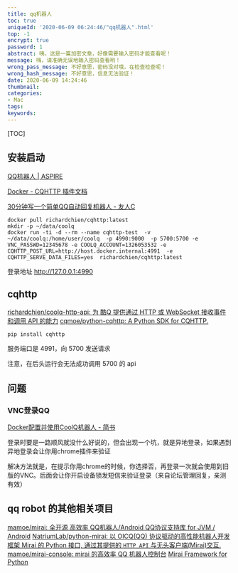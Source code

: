 ```yaml
---
title: qq机器人
toc: true
uniqueId: '2020-06-09 06:24:46/"qq机器人".html'
top: -1
encrypt: true
password: 1
abstract: 咦，这是一篇加密文章，好像需要输入密码才能查看呢！
message: 嗨，请准确无误地输入密码查看哟！
wrong_pass_message: 不好意思，密码没对哦，在检查检查呢！
wrong_hash_message: 不好意思，信息无法验证！
date: 2020-06-09 14:24:46
thumbnail:
categories:
- Mac
tags:
keywords:
---
```



[TOC]

<!--more-->

## 安装启动

[QQ机器人 | ASPIRE](https://ixyzero.com/blog/archives/4463.html)

[Docker - CQHTTP 插件文档](https://cqhttp.cc/docs/4.15/#/Docker)

[30分钟写一个简单QQ自动回复机器人 - 友人C](https://www.ihewro.com/archives/979/comment-page-1)

```shell
docker pull richardchien/cqhttp:latest
mkdir -p ~/data/coolq
docker run -ti -d --rm --name cqhttp-test  -v ~/data/coolq:/home/user/coolq  -p 4990:9000  -p 5700:5700 -e VNC_PASSWD=12345678 -e COOLQ_ACCOUNT=1326053532 -e CQHTTP_POST_URL=http://host.docker.internal:4991  -e CQHTTP_SERVE_DATA_FILES=yes  richardchien/cqhttp:latest
```

登录地址 http://127.0.0.1:4990



## cqhttp

[richardchien/coolq-http-api: 为 酷Q 提供通过 HTTP 或 WebSocket 接收事件和调用 API 的能力](https://github.com/richardchien/coolq-http-api)
[cqmoe/python-cqhttp: A Python SDK for CQHTTP.](https://github.com/cqmoe/python-cqhttp)

```shell
pip install cqhttp
```

服务端口是 4991，向 5700 发送请求

注意，在后头运行会无法成功调用 5700 的 api



## 问题

### VNC登录QQ

[Docker配置并使用CoolQ机器人 - 简书](https://www.jianshu.com/p/baa747a54d5e)

登录时要是一路顺风就没什么好说的，但会出现一个坑，就是异地登录，如果遇到异地登录会让你用chrome插件来验证

解决方法就是，在提示你用chrome的时候，你选择否，再登录一次就会使用到旧版的VNC。后面会让你开启设备锁发短信来验证登录（来自论坛管理回复，亲测有效）





## qq robot 的其他相关项目

[mamoe/mirai: 全开源 高效率 QQ机器人/Android QQ协议支持库 for JVM / Android](https://github.com/mamoe/mirai)
[NatriumLab/python-mirai: 以 OICQ(QQ) 协议驱动的高性能机器人开发框架 Mirai 的 Python 接口, 通过其提供的 `HTTP API` 与无头客户端(Mirai)交互.](https://github.com/NatriumLab/python-mirai)
[mamoe/mirai-console: mirai 的高效率 QQ 机器人控制台](https://github.com/mamoe/mirai-console)
[Mirai Framework for Python](https://mirai-py.originpages.com/)
